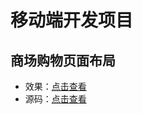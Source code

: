 移动端开发项目
===========
## 商场购物页面布局
* 效果：[点击查看](https://fishnon.github.io/mobile-layout/shopping-mall/index.html)
* 源码：[点击查看](https://github.com/FishNon/mobile-layout/tree/master/shopping-mall)